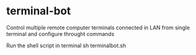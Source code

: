 # terminal-bot
Control multiple remote computer terminals connected in LAN from single terminal and configure throught commands

Run the shell script in terminal
sh terminalbot.sh
